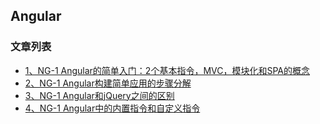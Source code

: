 Angular 
---

### 文章列表

- [1、NG-1 Angular的简单入门：2个基本指令，MVC，模块化和SPA的概念](./contents/1.md)
- [2、NG-1 Angular构建简单应用的步骤分解](./contents/2.md)
- [3、NG-1 Angular和jQuery之间的区别](./contents/3.md)
- [4、NG-1 Angular中的内置指令和自定义指令](./contents/4.md)
